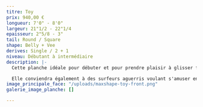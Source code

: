 ```yaml
---
titre: Toy
prix: 940,00 €
longueur: 7'0" - 8'0"
largeur: 21"1/2 - 22"1/4
epaisseur: 2"5/8 - 3"
tail: Round / Square
shape: Belly + Vee
derives: Single / 2 + 1
niveau: Débutant à intermédiaire
description: |-
  Cette planche idéale pour débuter et pour prendre plaisir à glisser facilement sans être gêné par sa longueur.

  Elle conviendra également à des surfeurs aguerris voulant s'amuser en petites conditions ou dans des vagues plus conséquentes aux départs difficiles.
image_principale_face: "/uploads/maxshape-toy-front.png"
galerie_image_planche: []

---
```

